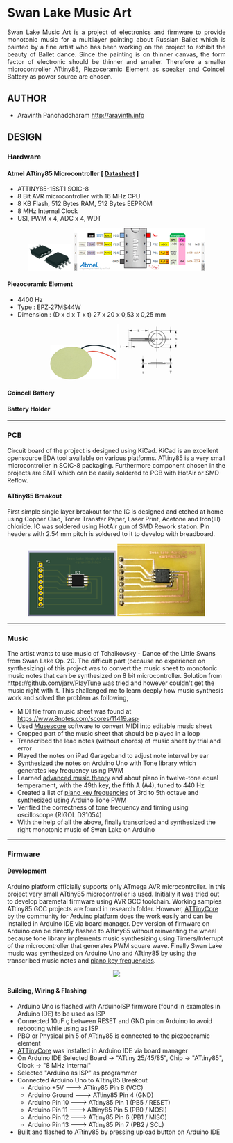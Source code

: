 Swan Lake Music Art
=====================================
<p align="justify">
Swan Lake Music Art is a project of electronics and firmware to provide monotonic music for a multilayer painting about Russian Ballet which is painted by a fine artist who has been working on the project to exhibit the beauty of Ballet dance. Since the painting is on thinner canvas, the form factor of electronic should be thinner and smaller. Therefore a smaller microcontroller ATtiny85, Piezoceramic Element as speaker and Coincell Battery as power source are chosen.
</p>

AUTHOR
--------------------------------------
- Aravinth Panchadcharam <http://aravinth.info>

DESIGN
--------------------------------------
### Hardware
#### Atmel ATtiny85 Microcontroller [ [Datasheet](./docs/attiny85.pdf) ]
- ATTINY85-15ST1 SOIC-8
- 8 Bit AVR microcontroller with 16 MHz CPU
- 8 KB Flash, 512 Bytes RAM, 512 Bytes EEPROM 
- 8 MHz Internal Clock
- USI, PWM x 4, ADC x 4, WDT

<p align="center">
<img src="./docs/attiny85-soic8.jpg" width="20%" />
<img src="./docs/attiny85-pinout.png" width="60%" />
</p>

#### Piezoceramic Element
- 4400 Hz
- Type : EPZ‑27MS44W 
- Dimension : (D x d x T x t) 27 x 20 x 0,53 x 0,25 mm 

<p align="center">
<img src="./docs/piezo.jpg" width="30%" />
<img src="./docs/piezo-dimension.png" width="30%" />
</p>

#### Coincell Battery
#### Battery Holder

***

### PCB
Circuit board of the project is designed using KiCad. KiCad is an excellent opensource EDA tool available on various platforms. ATtiny85 is a very small microcontroller in SOIC-8 packaging. Furthermore component chosen in the projects are SMT which can be easily soldered to PCB with HotAir or SMD Reflow.

#### ATtiny85 Breakout 
First simple single layer breakout for the IC is designed and etched at home using Copper Clad, Toner Transfer Paper, Laser Print, Acetone and Iron(III) chloride. IC was soldered using HotAir gun of SMD Rework station. Pin headers with 2.54 mm pitch is soldered to it to develop with breadboard. 

<p align="center">
<img src="./docs/pcb-3d.png" width="40%" />
<img src="./docs/pcb-etch.jpg" width="40%" />
</p>

*** 

### Music
The artist wants to use music of Tchaikovsky - Dance of the Little Swans from Swan Lake Op. 20. The difficult part (because no experience on synthesizing) of this project was to convert the music sheet to monotonic music notes that can be synthesized on 8 bit microcontroller. Solution from https://github.com/jarv/PlayTune was tried and however couldn't get the music right with it. This challenged me to learn deeply how music synthesis work and solved the problem as following,

- MIDI file from music sheet was found at https://www.8notes.com/scores/11419.asp
- Used [Musescore](https://musescore.org/en/2.0) software to convert MIDI into editable music sheet
- Cropped part of the music sheet that should be played in a loop
- Transcribed the lead notes (without chords) of music sheet by trial and error
- Played the notes on iPad Garageband to adjust note interval by ear
- Synthesized the notes on Arduino Uno with Tone library which generates key frequency using PWM 
- Learned [advanced music theory](https://en.wikipedia.org/wiki/Piano_key_frequencies) and about piano in twelve-tone equal temperament, with the 49th key, the fifth A (A4), tuned to 440 Hz
- Created a list of [piano key frequencies](./key_frequency.h) of 3rd to 5th octave and synthesized using Arduino Tone PWM
- Verified the correctness of tone frequency and timing using oscilloscope (RIGOL DS1054)
- With the help of all the above, finally transcribed and synthesized the right monotonic music of Swan Lake on Arduino

*** 

### Firmware
#### Development
Arduino platform officially supports only ATmega AVR microcontroller. In this project very small ATtiny85 microcontroller is used. Initially it was tried out to develop baremetal firmware using AVR GCC toolchain. Working samples ATtiny85 GCC projects are found in research folder. However, [ATTinyCore](https://github.com/SpenceKonde/ATTinyCore) by the community for Arduino platform does the work easily and can be installed in Arduino IDE via board manager. Dev version of firmware on Arduino can be directly flashed to ATtiny85 without reinventing the wheel because tone library implements music synthesizing using Timers/Interrupt of the microcontroller that generates PWM square wave. Finally Swan Lake music was synthesized on Arduino Uno and ATtiny85 by using the transcribed music notes and [piano key frequencies](./key_frequency.h).

<p align="center">
<img src="./docs/dev-wiring.jpg" width="60%" />
</p>

#### Building, Wiring & Flashing
- Arduino Uno is flashed with ArduinoISP firmware (found in examples in Arduino IDE) to be used as ISP
- Connected 10uF ç between RESET and GND pin on Arduino to avoid rebooting while using as ISP
- PBO or Physical pin 5 of ATtiny85 is connected to the piezoceramic element
- [ATTinyCore](https://github.com/SpenceKonde/ATTinyCore) was installed in Arduino IDE via board manager
- On Arduino IDE Selected Board -> "ATtiny 25/45/85", Chip -> "ATtiny85", Clock -> "8 MHz Internal"
- Selected "Arduino as ISP" as programmer
- Connected Arduino Uno to ATtiny85 Breakout             
	- Arduino +5V       --->  ATtiny85 Pin 8 (VCC)
	- Arduino Ground    --->  ATtiny85 Pin 4 (GND)
	- Arduino Pin 10    --->  ATtiny85 Pin 1 (PB5 / RESET)
	- Arduino Pin 11    --->  ATtiny85 Pin 5 (PB0 / MOSI)
	- Arduino Pin 12    --->  ATtiny85 Pin 6 (PB1 / MISO)
	- Arduino Pin 13    --->  ATtiny85 Pin 7 (PB2 / SCL)
- Built and flashed to ATtiny85 by pressing upload button on Arduino IDE

